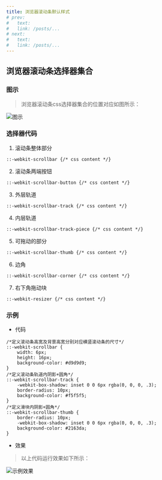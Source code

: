 ```yaml
---
title: 浏览器滚动条默认样式
# prev:
#   text: 
#   link: /posts/...
# next:
#   text: 
#   link: /posts/...
---
```


## 浏览器滚动条选择器集合

### 图示

> 浏览器滚动条css选择器集合的位置对应如图所示：

![图示](https://cdn.porridge.fun/blog/css/scrollbar.png)

### 选择器代码

1. 滚动条整体部分

``` css:no-line-numbers
::-webkit-scrollbar {/* css content */}
```

2. 滚动条两端按钮

``` css:no-line-numbers
::-webkit-scrollbar-button {/* css content */}
```

3. 外层轨道

``` css:no-line-numbers
::-webkit-scrollbar-track {/* css content */}
```

4. 内层轨道

``` css:no-line-numbers
::-webkit-scrollbar-track-piece {/* css content */}
```

5. 可拖动的部分

``` css:no-line-numbers
::-webkit-scrollbar-thumb {/* css content */}
```

6. 边角

``` css:no-line-numbers
::-webkit-scrollbar-corner {/* css content */}
```

7. 右下角拖动块

``` css:no-line-numbers
::-webkit-resizer {/* css content */}
```

### 示例

* 代码

``` css:no-line-numbers
/*定义滚动条高宽及背景高宽分别对应横竖滚动条的尺寸*/
::-webkit-scrollbar {
    width: 6px;
    height: 16px;
    background-color: #d9d9d9;
}
/*定义滚动条轨道内阴影+圆角*/
::-webkit-scrollbar-track {
    -webkit-box-shadow: inset 0 0 6px rgba(0, 0, 0, .3);
    border-radius: 10px;
    background-color: #f5f5f5;
}
/*定义滑块内阴影+圆角*/
::-webkit-scrollbar-thumb {
    border-radius: 10px;
    -webkit-box-shadow: inset 0 0 6px rgba(0, 0, 0, .3);
    background-color: #2163da;
}
```

* 效果

> 以上代码运行效果如下所示：

![示例效果](https://cdn.porridge.fun/blog/css/scrollbars-sample.png$fix.water)
